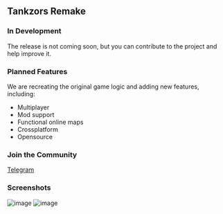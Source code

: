 ## Tankzors Remake

### In Development
The release is not coming soon, but you can contribute to the project and help improve it.

### Planned Features  
We are recreating the original game logic and adding new features, including:  
- Multiplayer
- Mod support
- Functional online maps  
- Crossplatform
- Opensource

### Join the Community
[Telegram](https://t.me/tankzors)

### Screenshots
![image](https://github.com/user-attachments/assets/e6edbad6-3ad6-4785-9ffe-fdf9a3cffb87)
![image](https://github.com/user-attachments/assets/f2bcd7c3-591b-464b-9aea-b5fb718dc9d1)
